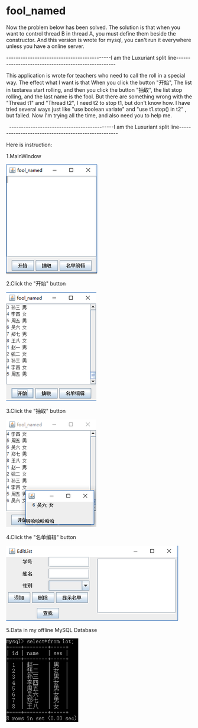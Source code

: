# fool_named

Now the problem below has been solved.
The solution is that when you want to control thread B in thread A, you must define them beside the constructor.
And this version is wrote for mysql, you can't run it everywhere unless you have a online server.

   --------------------------------------------I am the Luxuriant split line----------------------------------------------------
   
This application is wrote for teachers who need to call the roll in a special way.
The effect what I want is that When you click the button "开始", The list in textarea start rolling, and then you click the button "抽取", the list stop rolling, and the last name is the fool.
But there are something wrong with the "Thread t1" and "Thread t2", I need t2 to stop t1, but don't know how. I have tried several ways just like "use boolean variate" and "use t1.stop() in t2" , but failed.
Now I'm trying all the time, and also need you to help me.

   --------------------------------------------I am the Luxuriant split line----------------------------------------------------
   
Here is instruction:

1.MainWindow

![image](./pic/MainWindow.png)

2.Click the "开始" button

![image](./pic/ClickStart.png)

3.Click the "抽取" button

![image](./pic/ClickSelect.png)

4.Click the "名单编辑" button

![image](./pic/EditList.png)

5.Data in my offline MySQL Database

![image](./pic/Data.png)
